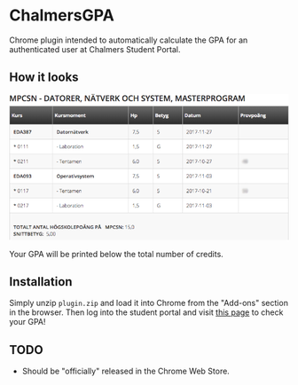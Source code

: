 # ChalmersGPA
Chrome plugin intended to automatically calculate the GPA for an authenticated user at Chalmers Student Portal.

## How it looks
![alt text](screenshot.png)

Your GPA will be printed below the total number of credits.

## Installation
Simply unzip ``plugin.zip`` and load it into Chrome from the "Add-ons" section in the browser. Then log into the student portal and visit [this page](https://student.portal.chalmers.se/sv/chalmersstudier/minaresultatochintyg/Sidor/Resultatforteckning.aspx) to check your GPA!

## TODO
* Should be "officially" released in the Chrome Web Store.

